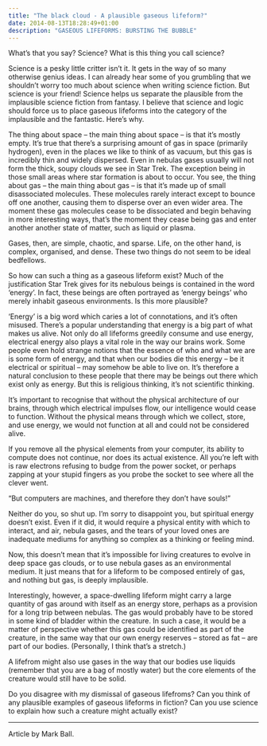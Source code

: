 ```yaml
---
title: "The black cloud - A plausible gaseous lifeform?"
date: 2014-08-13T18:28:49+01:00
description: "GASEOUS LIFEFORMS: BURSTING THE BUBBLE"
---
```


<p>What’s that you say? Science? What is this thing you call science?</p>
<p>Science is a pesky little critter isn’t it. It gets in the way of so many otherwise genius ideas. I can already hear some of you grumbling that we shouldn’t worry too much about science when writing&nbsp;science fiction. But science is your friend! Science helps us separate the plausible from the implausible science fiction from fantasy. I believe that science and logic should force us to place gaseous lifeforms into the category of the implausible and the fantastic. Here’s why.</p>
<p>The thing about space – the main thing about space – is that it’s mostly empty. It’s true that there’s a surprising amount of gas in space (primarily hydrogen), even in the places we like to think of as vacuum, but this gas is incredibly thin and widely dispersed. Even in nebulas gases usually will not form the thick, soupy clouds we see in Star Trek. The exception being in those small areas where star formation is about to occur. You see, the thing about gas – the main thing about gas – is that it’s made up of small disassociated molecules. These molecules rarely interact except to bounce off one another, causing them to disperse over an even wider area. The moment these gas molecules cease to be dissociated and begin behaving in more interesting ways, that’s the moment they cease being gas and enter another another state of matter, such as liquid or plasma.</p>
<p>Gases, then, are simple, chaotic, and sparse. Life, on the other hand, is complex, organised, and dense. These two things do not seem to be ideal bedfellows.</p>
<p>So how can such a thing as a gaseous lifeform exist? Much of the justification Star Trek gives for its nebulous beings is contained in the word ‘energy’. In fact, these beings are often portrayed as ‘energy beings’ who merely inhabit gaseous environments. Is this more plausible?</p>
<p>‘Energy’ is a big word which caries a lot of connotations, and it’s often misused. There’s a popular understanding that energy is a big part of what makes us alive. Not only do all lifeforms greedily consume and use energy, electrical energy also plays a vital role in the way our brains work. Some people even hold strange notions that the essence of who and what we are is some form of energy, and that when our bodies die this energy – be it electrical or spiritual – may somehow be able to live on. It’s therefore a natural conclusion to these people that there may be beings out there which exist only as energy. But this is religious thinking, it’s not scientific thinking.</p>
<p>It’s important to recognise that without the physical architecture of our brains, through which electrical impulses flow, our intelligence would cease to function. Without the physical means through which we collect, store, and use energy, we would not function at all and could not be considered alive.</p>
<p>If you remove all the physical elements&nbsp;from your computer, its ability to compute does not continue, nor does its actual existence. All you’re left with is raw electrons refusing to budge from the power socket, or perhaps zapping at your stupid fingers as you probe the socket to see where all the clever went.</p>
<p>“But computers are machines, and therefore they don’t have souls!”</p>
<p>Neither do you, so shut up. I’m sorry to disappoint you, but spiritual energy doesn’t exist. Even if it did, it would require a physical entity with which to interact, and air, nebula gases, and the tears of your loved ones are inadequate&nbsp;mediums for&nbsp;anything so complex as a thinking or feeling mind.</p>
<p>Now, this doesn’t mean that it’s impossible for living creatures to evolve in deep space gas clouds, or to use nebula gases as an environmental medium. It just means that for a lifeform to be composed entirely of gas, and nothing but gas, is deeply implausible.</p>
<p>Interestingly, however, a space-dwelling lifeform might carry a large quantity of gas around with itself as an energy store, perhaps as a provision for a long trip between nebulas. The gas would probably have to be stored in some kind of bladder within the creature. In such a case, it would be a matter of perspective whether this gas could be identified as part of the creature, in the same way that our own energy reserves&nbsp;– stored as fat – are part of our bodies. (Personally, I think that’s a stretch.)</p>
<p>A lifefrom might also use gases in the way that our bodies use liquids (remember that you are a bag of mostly water) but the core elements of the creature would still have to be solid.</p>
<p>Do you disagree with my dismissal of gaseous lifefroms? Can you think of any plausible examples of gaseous lifeforms in fiction? Can you use science to explain how such a creature might actually exist?</p>
<hr>
<p>Article&nbsp;by Mark Ball.</p>
